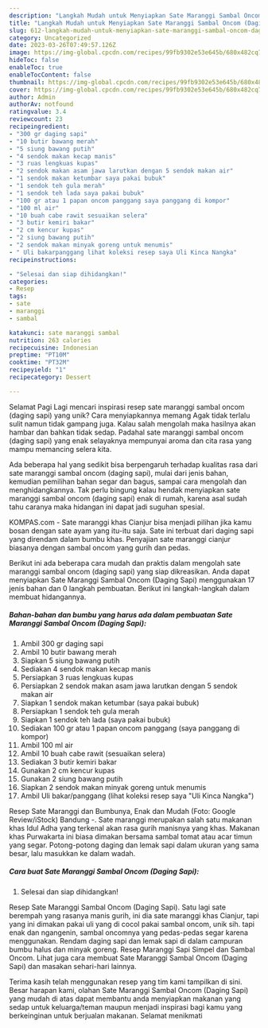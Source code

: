 ```yaml
---
description: "Langkah Mudah untuk Menyiapkan Sate Maranggi Sambal Oncom (Daging Sapi) yang Lezat, Sempurna"
title: "Langkah Mudah untuk Menyiapkan Sate Maranggi Sambal Oncom (Daging Sapi) yang Lezat, Sempurna"
slug: 612-langkah-mudah-untuk-menyiapkan-sate-maranggi-sambal-oncom-daging-sapi-yang-lezat-sempurna
category: Uncategorized
date: 2023-03-26T07:49:57.126Z
image: https://img-global.cpcdn.com/recipes/99fb9302e53e645b/680x482cq70/sate-maranggi-sambal-oncom-daging-sapi-foto-resep-utama.jpg
hideToc: false
enableToc: true
enableTocContent: false
thumbnail: https://img-global.cpcdn.com/recipes/99fb9302e53e645b/680x482cq70/sate-maranggi-sambal-oncom-daging-sapi-foto-resep-utama.jpg
cover: https://img-global.cpcdn.com/recipes/99fb9302e53e645b/680x482cq70/sate-maranggi-sambal-oncom-daging-sapi-foto-resep-utama.jpg
author: Admin
authorAv: notfound
ratingvalue: 3.4
reviewcount: 23
recipeingredient:
- "300 gr daging sapi"
- "10 butir bawang merah"
- "5 siung bawang putih"
- "4 sendok makan kecap manis"
- "3 ruas lengkuas kupas"
- "2 sendok makan asam jawa larutkan dengan 5 sendok makan air"
- "1 sendok makan ketumbar saya pakai bubuk"
- "1 sendok teh gula merah"
- "1 sendok teh lada saya pakai bubuk"
- "100 gr atau 1 papan oncom panggang saya panggang di kompor"
- "100 ml air"
- "10 buah cabe rawit sesuaikan selera"
- "3 butir kemiri bakar"
- "2 cm kencur kupas"
- "2 siung bawang putih"
- "2 sendok makan minyak goreng untuk menumis"
- " Uli bakarpanggang lihat koleksi resep saya Uli Kinca Nangka"
recipeinstructions:

- "Selesai dan siap dihidangkan!"
categories:
- Resep
tags:
- sate
- maranggi
- sambal

katakunci: sate maranggi sambal 
nutrition: 263 calories
recipecuisine: Indonesian
preptime: "PT10M"
cooktime: "PT32M"
recipeyield: "1"
recipecategory: Dessert

---
```



Selamat Pagi Lagi mencari inspirasi resep sate maranggi sambal oncom (daging sapi) yang unik? Cara menyiapkannya memang Agak tidak terlalu sulit namun tidak gampang juga. Kalau salah mengolah maka hasilnya akan hambar dan bahkan tidak sedap. Padahal sate maranggi sambal oncom (daging sapi) yang enak selayaknya mempunyai aroma dan cita rasa yang mampu memancing selera kita.


Ada beberapa hal yang sedikit bisa berpengaruh terhadap kualitas rasa dari sate maranggi sambal oncom (daging sapi), mulai dari jenis bahan, kemudian pemilihan bahan segar dan bagus, sampai cara mengolah dan menghidangkannya. Tak perlu bingung kalau hendak menyiapkan sate maranggi sambal oncom (daging sapi) enak di rumah, karena asal sudah tahu caranya maka hidangan ini dapat jadi suguhan spesial.

KOMPAS.com - Sate maranggi khas Cianjur bisa menjadi pilihan jika kamu bosan dengan sate ayam yang itu-itu saja. Sate ini terbuat dari daging sapi yang direndam dalam bumbu khas. Penyajian sate maranggi cianjur biasanya dengan sambal oncom yang gurih dan pedas.


Berikut ini ada beberapa cara mudah dan praktis dalam mengolah sate maranggi sambal oncom (daging sapi) yang siap dikreasikan. Anda dapat menyiapkan Sate Maranggi Sambal Oncom (Daging Sapi) menggunakan 17 jenis bahan dan 0 langkah pembuatan. Berikut ini langkah-langkah dalam membuat hidangannya.

<!--inarticleads1-->

##### Bahan-bahan dan bumbu yang harus ada dalam pembuatan Sate Maranggi Sambal Oncom (Daging Sapi):

1. Ambil 300 gr daging sapi
1. Ambil 10 butir bawang merah
1. Siapkan 5 siung bawang putih
1. Sediakan 4 sendok makan kecap manis
1. Persiapkan 3 ruas lengkuas kupas
1. Persiapkan 2 sendok makan asam jawa larutkan dengan 5 sendok makan air
1. Siapkan 1 sendok makan ketumbar (saya pakai bubuk)
1. Persiapkan 1 sendok teh gula merah
1. Siapkan 1 sendok teh lada (saya pakai bubuk)
1. Sediakan 100 gr atau 1 papan oncom panggang (saya panggang di kompor)
1. Ambil 100 ml air
1. Ambil 10 buah cabe rawit (sesuaikan selera)
1. Sediakan 3 butir kemiri bakar
1. Gunakan 2 cm kencur kupas
1. Gunakan 2 siung bawang putih
1. Siapkan 2 sendok makan minyak goreng untuk menumis
1. Ambil  Uli bakar/panggang (lihat koleksi resep saya &#34;Uli Kinca Nangka&#34;)


Resep Sate Maranggi dan Bumbunya, Enak dan Mudah (Foto: Google Review/iStock) Bandung -. Sate maranggi merupakan salah satu makanan khas Idul Adha yang terkenal akan rasa gurih manisnya yang khas. Makanan khas Purwakarta ini biasa dimakan bersama sambal tomat atau acar timun yang segar. Potong-potong daging dan lemak sapi dalam ukuran yang sama besar, lalu masukkan ke dalam wadah. 

<!--inarticleads2-->

##### Cara buat Sate Maranggi Sambal Oncom (Daging Sapi):


1. Selesai dan siap dihidangkan!

Resep Sate Maranggi Sambal Oncom (Daging Sapi). Satu lagi sate berempah yang rasanya manis gurih, ini dia sate maranggi khas Cianjur, tapi yang ini dimakan pakai uli yang di cocol pakai sambal oncom, unik sih. tapi enak dan ngangenin, sambal oncomnya yang pedas-pedas segar karena menggunakan. Rendam daging sapi dan lemak sapi di dalam campuran bumbu halus dan minyak goreng. Resep Maranggi Sapi Simpel dan Sambal Oncom. Lihat juga cara membuat Sate Maranggi Sambal Oncom (Daging Sapi) dan masakan sehari-hari lainnya. 

Terima kasih telah menggunakan resep yang tim kami tampilkan di sini. Besar harapan kami, olahan Sate Maranggi Sambal Oncom (Daging Sapi) yang mudah di atas dapat membantu anda menyiapkan makanan yang sedap untuk keluarga/teman maupun menjadi inspirasi bagi kamu yang berkeinginan untuk berjualan makanan. Selamat menikmati
